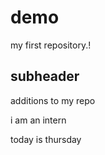 # demo 

my first repository.!

## subheader 
 
additions to my repo

i am an intern

today is thursday 